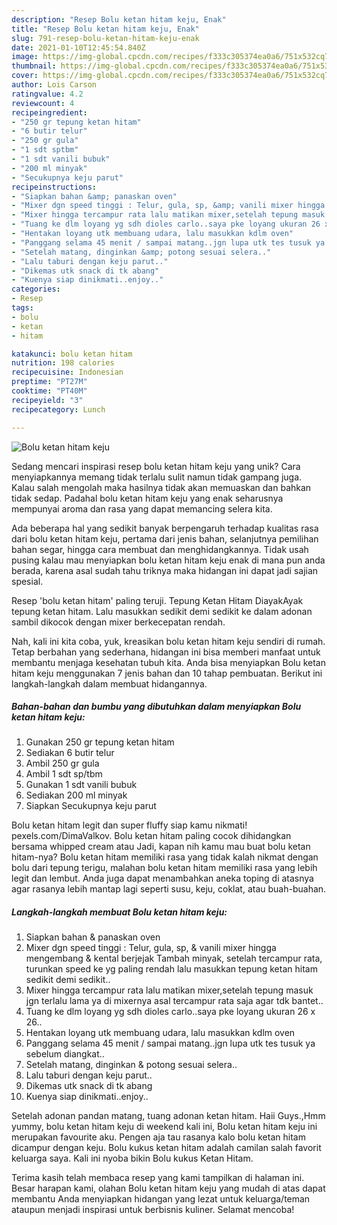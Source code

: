 ```yaml
---
description: "Resep Bolu ketan hitam keju, Enak"
title: "Resep Bolu ketan hitam keju, Enak"
slug: 791-resep-bolu-ketan-hitam-keju-enak
date: 2021-01-10T12:45:54.840Z
image: https://img-global.cpcdn.com/recipes/f333c305374ea0a6/751x532cq70/bolu-ketan-hitam-keju-foto-resep-utama.jpg
thumbnail: https://img-global.cpcdn.com/recipes/f333c305374ea0a6/751x532cq70/bolu-ketan-hitam-keju-foto-resep-utama.jpg
cover: https://img-global.cpcdn.com/recipes/f333c305374ea0a6/751x532cq70/bolu-ketan-hitam-keju-foto-resep-utama.jpg
author: Lois Carson
ratingvalue: 4.2
reviewcount: 4
recipeingredient:
- "250 gr tepung ketan hitam"
- "6 butir telur"
- "250 gr gula"
- "1 sdt sptbm"
- "1 sdt vanili bubuk"
- "200 ml minyak"
- "Secukupnya keju parut"
recipeinstructions:
- "Siapkan bahan &amp; panaskan oven"
- "Mixer dgn speed tinggi : Telur, gula, sp, &amp; vanili mixer hingga mengembang &amp; kental berjejak Tambah minyak, setelah tercampur rata, turunkan speed ke yg paling rendah lalu masukkan tepung ketan hitam sedikit demi sedikit.."
- "Mixer hingga tercampur rata lalu matikan mixer,setelah tepung masuk jgn terlalu lama ya di mixernya asal tercampur rata saja agar tdk bantet.."
- "Tuang ke dlm loyang yg sdh dioles carlo..saya pke loyang ukuran 26 x 26.."
- "Hentakan loyang utk membuang udara, lalu masukkan kdlm oven"
- "Panggang selama 45 menit / sampai matang..jgn lupa utk tes tusuk ya sebelum diangkat.."
- "Setelah matang, dinginkan &amp; potong sesuai selera.."
- "Lalu taburi dengan keju parut.."
- "Dikemas utk snack di tk abang"
- "Kuenya siap dinikmati..enjoy.."
categories:
- Resep
tags:
- bolu
- ketan
- hitam

katakunci: bolu ketan hitam 
nutrition: 198 calories
recipecuisine: Indonesian
preptime: "PT27M"
cooktime: "PT40M"
recipeyield: "3"
recipecategory: Lunch

---
```



![Bolu ketan hitam keju](https://img-global.cpcdn.com/recipes/f333c305374ea0a6/751x532cq70/bolu-ketan-hitam-keju-foto-resep-utama.jpg)

Sedang mencari inspirasi resep bolu ketan hitam keju yang unik? Cara menyiapkannya memang tidak terlalu sulit namun tidak gampang juga. Kalau salah mengolah maka hasilnya tidak akan memuaskan dan bahkan tidak sedap. Padahal bolu ketan hitam keju yang enak seharusnya mempunyai aroma dan rasa yang dapat memancing selera kita.

Ada beberapa hal yang sedikit banyak berpengaruh terhadap kualitas rasa dari bolu ketan hitam keju, pertama dari jenis bahan, selanjutnya pemilihan bahan segar, hingga cara membuat dan menghidangkannya. Tidak usah pusing kalau mau menyiapkan bolu ketan hitam keju enak di mana pun anda berada, karena asal sudah tahu triknya maka hidangan ini dapat jadi sajian spesial.

Resep &#39;bolu ketan hitam&#39; paling teruji. Tepung Ketan Hitam DiayakAyak tepung ketan hitam. Lalu masukkan sedikit demi sedikit ke dalam adonan sambil dikocok dengan mixer berkecepatan rendah.


Nah, kali ini kita coba, yuk, kreasikan bolu ketan hitam keju sendiri di rumah. Tetap berbahan yang sederhana, hidangan ini bisa memberi manfaat untuk membantu menjaga kesehatan tubuh kita. Anda bisa menyiapkan Bolu ketan hitam keju menggunakan 7 jenis bahan dan 10 tahap pembuatan. Berikut ini langkah-langkah dalam membuat hidangannya.

<!--inarticleads1-->

##### Bahan-bahan dan bumbu yang dibutuhkan dalam menyiapkan Bolu ketan hitam keju:

1. Gunakan 250 gr tepung ketan hitam
1. Sediakan 6 butir telur
1. Ambil 250 gr gula
1. Ambil 1 sdt sp/tbm
1. Gunakan 1 sdt vanili bubuk
1. Sediakan 200 ml minyak
1. Siapkan Secukupnya keju parut


Bolu ketan hitam legit dan super fluffy siap kamu nikmati! pexels.com/DimaValkov. Bolu ketan hitam paling cocok dihidangkan bersama whipped cream atau Jadi, kapan nih kamu mau buat bolu ketan hitam-nya? Bolu ketan hitam memiliki rasa yang tidak kalah nikmat dengan bolu dari tepung terigu, malahan bolu ketan hitam memiliki rasa yang lebih legit dan lembut. Anda juga dapat menambahkan aneka toping di atasnya agar rasanya lebih mantap lagi seperti susu, keju, coklat, atau buah-buahan. 

<!--inarticleads2-->

##### Langkah-langkah membuat Bolu ketan hitam keju:

1. Siapkan bahan &amp; panaskan oven
1. Mixer dgn speed tinggi : Telur, gula, sp, &amp; vanili mixer hingga mengembang &amp; kental berjejak Tambah minyak, setelah tercampur rata, turunkan speed ke yg paling rendah lalu masukkan tepung ketan hitam sedikit demi sedikit..
1. Mixer hingga tercampur rata lalu matikan mixer,setelah tepung masuk jgn terlalu lama ya di mixernya asal tercampur rata saja agar tdk bantet..
1. Tuang ke dlm loyang yg sdh dioles carlo..saya pke loyang ukuran 26 x 26..
1. Hentakan loyang utk membuang udara, lalu masukkan kdlm oven
1. Panggang selama 45 menit / sampai matang..jgn lupa utk tes tusuk ya sebelum diangkat..
1. Setelah matang, dinginkan &amp; potong sesuai selera..
1. Lalu taburi dengan keju parut..
1. Dikemas utk snack di tk abang
1. Kuenya siap dinikmati..enjoy..


Setelah adonan pandan matang, tuang adonan ketan hitam. Haii Guys.,Hmm yummy, bolu ketan hitam keju di weekend kali ini, Bolu ketan hitam keju ini merupakan favourite aku. Pengen aja tau rasanya kalo bolu ketan hitam dicampur dengan keju. Bolu kukus ketan hitam adalah camilan salah favorit keluarga saya. Kali ini nyoba bikin Bolu kukus Ketan Hitam. 

Terima kasih telah membaca resep yang kami tampilkan di halaman ini. Besar harapan kami, olahan Bolu ketan hitam keju yang mudah di atas dapat membantu Anda menyiapkan hidangan yang lezat untuk keluarga/teman ataupun menjadi inspirasi untuk berbisnis kuliner. Selamat mencoba!
